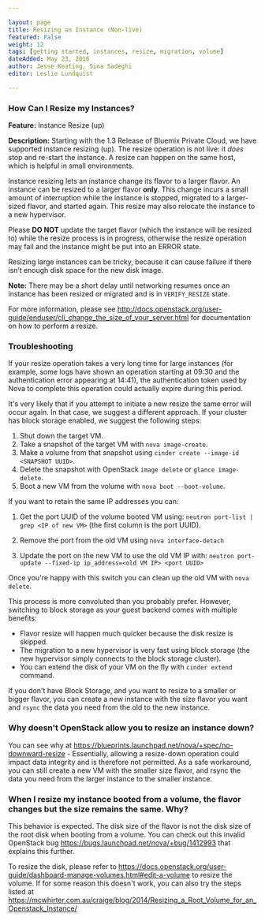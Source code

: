 ```yaml
---

layout: page
title: Resizing an Instance (Non-live)
featured: False
weight: 12
tags: [getting started, instances, resize, migration, volume]
dateAdded: May 23, 2016
author: Jesse Keating, Sina Sadeghi
editor: Leslie Lundquist

---
```


### How Can I Resize my Instances?

**Feature:** Instance Resize (up)

**Description:** Starting with the 1.3 Release of Bluemix Private Cloud, we have supported instance resizing (up). The resize operation is not live: it _does_ stop and re-start the instance. A resize can happen on the same host, which is helpful in small environments.

Instance resizing lets an instance change its flavor to a larger flavor. An instance can be resized to a larger flavor **only**. This change incurs a small amount of interruption while the instance is stopped, migrated to a larger-sized flavor, and started again. This resize may also relocate the instance to a new hypervisor.  

Please **DO NOT** update the target flavor (which the instance will be resized to) while the resize process is in progress, otherwise the resize operation may fail and the instance might be put into an ERROR state.

Resizing large instances can be tricky, because it can cause failure if there isn’t enough disk space for the new disk image.

**Note:** There may be a short delay until networking resumes once an instance has been resized or migrated and is in `VERIFY_RESIZE` state.

For more information, please see http://docs.openstack.org/user-guide/enduser/cli_change_the_size_of_your_server.html for documentation on how to perform a resize.

### Troubleshooting

If your resize operation takes a very long time for large instances (for example, some logs have shown an operation starting at 09:30 and the authentication error appearing at 14:41), the authentication token used by Nova to complete this operation could actually expire during this period.

It's very likely that if you attempt to initiate a new resize the same error will occur again. In that case, we suggest a different approach. If your cluster has block storage enabled, we suggest the following steps:

1.  Shut down the target VM.
2.  Take a snapshot of the target VM with `nova image-create`.
3.  Make a volume from that snapshot using `cinder create --image-id <SNAPSHOT UUID>`.
4.  Delete the snapshot with OpenStack `image delete` or `glance image-delete`.
5.  Boot a new VM from the volume with `nova boot --boot-volume`.

If you want to retain the same IP addresses you can:

 1. Get the port UUID of the volume booted VM using: `neutron port-list | grep <IP of new VM>` (the first column is the port UUID).

 2. Remove the port from the old VM using `nova interface-detach`

 3.  Update the port on the new VM to use the old VM IP with: `neutron port-update --fixed-ip ip_address=<old VM IP> <port UUID>`

Once you're happy with this switch you can clean up the old VM with `nova delete`.

This process is more convoluted than you probably prefer. However, switching to block storage as your guest backend comes with multiple benefits:

 * Flavor resize will happen much quicker because the disk resize is skipped.
 * The migration to a new hypervisor is very fast using block storage (the new hypervisor simply connects to the block storage cluster).
 * You can extend the disk of your VM on the fly with `cinder extend` command.


If you don't have Block Storage, and you want to resize to a smaller or bigger flavor, you can create a new instance with the size flavor you want and `rsync` the data you need from the old to the new instance.

### Why doesn't OpenStack allow you to resize an instance down?

You can see why at https://blueprints.launchpad.net/nova/+spec/no-downward-resize - Essentially, allowing a resize-down operation could impact data integrity and is therefore not permitted.  As a safe workaround, you can still create a new VM  with the smaller size flavor, and rsync the data you need from the larger instance to the smaller instance.

### When I resize my instance booted from a volume, the flavor changes but the size remains the same.  Why?

This behavior is expected.  The disk size of the flavor is not the disk size of the root disk when booting from a volume.  You can check out this invalid OpenStack bug https://bugs.launchpad.net/nova/+bug/1412993 that explains this further.

To resize the disk, please refer to https://docs.openstack.org/user-guide/dashboard-manage-volumes.html#edit-a-volume to resize the volume.  If for some reason this doesn't work, you can also try the steps listed at  https://mcwhirter.com.au/craige/blog/2014/Resizing_a_Root_Volume_for_an_Openstack_Instance/
